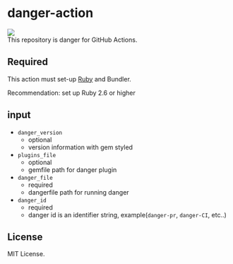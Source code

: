 # danger-action
![](https://github.com/MeilCli/danger-action/workflows/CI/badge.svg)  
This repository is danger for GitHub Actions.

## Required
This action must set-up [Ruby](https://github.com/actions/setup-ruby) and Bundler.

Recommendation: set up Ruby 2.6 or higher

## input
- `danger_version`
  - optional
  - version information with gem styled
- `plugins_file`
  - optional
  - gemfile path for danger plugin
- `danger_file`
  - required
  - dangerfile path for running danger
- `danger_id`
  - required
  - danger id is an identifier string, example(`danger-pr`, `danger-CI`, etc..)

## License
MIT License.